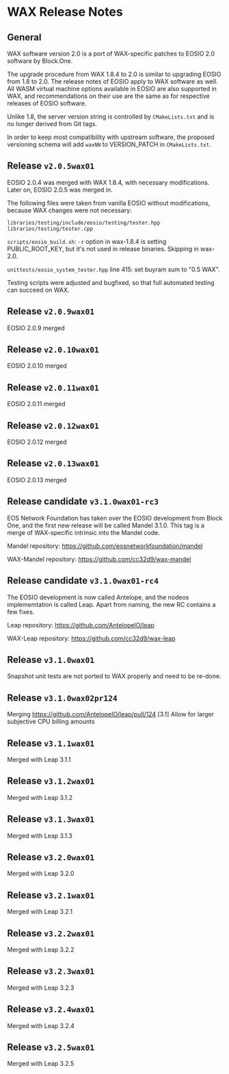 # WAX Release Notes

## General

WAX software version 2.0 is a port of WAX-specific patches to EOSIO
2.0 software by Block.One.

The upgrade procedure from WAX 1.8.4 to 2.0 is similar to upgrading
EOSIO from 1.8 to 2.0. The release notes of EOSIO apply to WAX
software as well. All WASM virtual machine options available in EOSIO
are also supported in WAX, and recommendations on their use are the
same as for respective releases of EOSIO software.

Unlike 1.8, the server version string is controlled by
`CMakeLists.txt` and is no longer derived from Git tags.

In order to keep most compatibility with upstream software, the
proposed versioning schema will add `waxNN` to VERSION_PATCH in
`CMakeLists.txt`.


## Release `v2.0.5wax01`

EOSIO 2.0.4 was merged with WAX 1.8.4, with necessary
modifications. Later on, EOSIO 2.0.5 was merged in.


The following files were taken from vanilla EOSIO without
modifications, because WAX changes were not necessary:

```
libraries/testing/include/eosio/testing/tester.hpp
libraries/testing/tester.cpp
```

`scripts/eosio_build.sh`: `-r` option in wax-1.8.4 is setting
PUBLIC_ROOT_KEY, but it's not used in release binaries. Skipping in
wax-2.0.


`unittests/eosio_system_tester.hpp` line 415: set buyram sum to "0.5
WAX".

Testing scripts were adjusted and bugfixed, so that full automated
testing can succeed on WAX.


## Release `v2.0.9wax01`

EOSIO 2.0.9 merged

## Release `v2.0.10wax01`

EOSIO 2.0.10 merged

## Release `v2.0.11wax01`

EOSIO 2.0.11 merged

## Release `v2.0.12wax01`

EOSIO 2.0.12 merged

## Release `v2.0.13wax01`

EOSIO 2.0.13 merged

## Release candidate `v3.1.0wax01-rc3`

EOS Network Foundation has taken over the EOSIO development from Block
One, and the first new release will be called Mandel 3.1.0. This tag
is a merge of WAX-specific intrinsic into the Mandel code.

Mandel repository: https://github.com/eosnetworkfoundation/mandel

WAX-Mandel repository: https://github.com/cc32d9/wax-mandel

## Release candidate `v3.1.0wax01-rc4`

The EOSIO development is now called Antelope, and the nodeos 
implememtation is called Leap. Apart from naming, the new RC contains a few 
fixes.

Leap repository: https://github.com/AntelopeIO/leap

WAX-Leap repository: https://github.com/cc32d9/wax-leap

## Release `v3.1.0wax01`

Snapshot unit tests are not ported to WAX properly and need to be re-done.

## Release `v3.1.0wax02pr124`

Merging https://github.com/AntelopeIO/leap/pull/124
[3.1] Allow for larger subjective CPU billing amounts

## Release `v3.1.1wax01`

Merged with Leap 3.1.1

## Release `v3.1.2wax01`

Merged with Leap 3.1.2

## Release `v3.1.3wax01`

Merged with Leap 3.1.3

## Release `v3.2.0wax01`

Merged with Leap 3.2.0

## Release `v3.2.1wax01`

Merged with Leap 3.2.1

## Release `v3.2.2wax01`

Merged with Leap 3.2.2

## Release `v3.2.3wax01`

Merged with Leap 3.2.3

## Release `v3.2.4wax01`

Merged with Leap 3.2.4

## Release `v3.2.5wax01`

Merged with Leap 3.2.5

